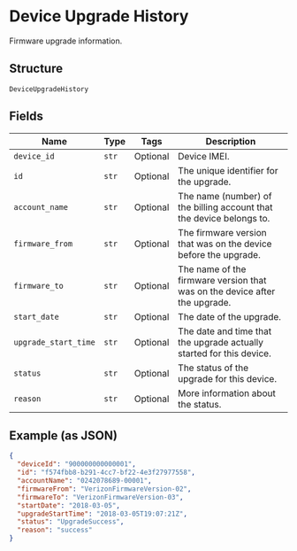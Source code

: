 
# Device Upgrade History

Firmware upgrade information.

## Structure

`DeviceUpgradeHistory`

## Fields

| Name | Type | Tags | Description |
|  --- | --- | --- | --- |
| `device_id` | `str` | Optional | Device IMEI. |
| `id` | `str` | Optional | The unique identifier for the upgrade. |
| `account_name` | `str` | Optional | The name (number) of the billing account that the device belongs to. |
| `firmware_from` | `str` | Optional | The firmware version that was on the device before the upgrade. |
| `firmware_to` | `str` | Optional | The name of the firmware version that was on the device after the upgrade. |
| `start_date` | `str` | Optional | The date of the upgrade. |
| `upgrade_start_time` | `str` | Optional | The date and time that the upgrade actually started for this device. |
| `status` | `str` | Optional | The status of the upgrade for this device. |
| `reason` | `str` | Optional | More information about the status. |

## Example (as JSON)

```json
{
  "deviceId": "900000000000001",
  "id": "f574fbb8-b291-4cc7-bf22-4e3f27977558",
  "accountName": "0242078689-00001",
  "firmwareFrom": "VerizonFirmwareVersion-02",
  "firmwareTo": "VerizonFirmwareVersion-03",
  "startDate": "2018-03-05",
  "upgradeStartTime": "2018-03-05T19:07:21Z",
  "status": "UpgradeSuccess",
  "reason": "success"
}
```

